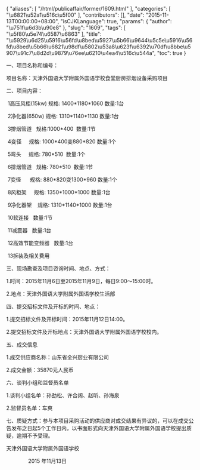 {
    "aliases": [
        "/html/publicaffair/former/1609.html"
    ],
    "categories": [
        "\u6821\u52a1\u516c\u5f00"
    ],
    "contributors": [],
    "date": "2015-11-13T00:00:00+08:00",
    "isCJKLanguage": true,
    "params": {
        "author": "\u751f\u6d3b\u90e8"
    },
    "slug": "1609",
    "tags": [
        "\u5f80\u5e74\u6587\u6863"
    ],
    "title": "\u5929\u6d25\u5916\u56fd\u8bed\u5927\u5b66\u9644\u5c5e\u5916\u56fd\u8bed\u5b66\u6821\u98df\u5802\u53a8\u623f\u6392\u70df\u8bbe\u5907\u91c7\u8d2d\u9879\u76ee\u6210\u4ea4\u516c\u544a",
    "toc": true
}

  





一、项目名称和编号：




项目名称：天津外国语大学附属外国语学校食堂厨房排烟设备采购项目




二、项目内容：




 1高压风柜(15kw) 规格: 1400\*1180\*1060 数量:1台




 2净化器(650w) 规格: 1310\*1140\*1130 数量:1台




 3排烟管道   规格:1000\*400  数量:1节




 4变径     规格: 1000\*400变880\*820 数量:1个     




 5弯头     规格: 780\*510  数量:1个




 6排烟管道   规格: 780\*510  数量:1节




 7变径      规格: 880\*820变1300\*960 数量:1个




 8风柜架     规格: 1350\*1000\*1000 数量:1台




 9净化器架    规格: 1310\*1140\*1000 数量:1台




 10软连接   数量:1节




 11减震器   数量:1台




 12高效节能变频器   数量:1台




 13拆装及相关费用




三、现场勘查及项目咨询时间、地点、方式：




1.时间：2015年11月6日至2015年11月9日，每日9:00～15:00时。




2.地点：天津外国语大学附属外国语学校生活部




四、提交招标文件及开标的时间、地点：




1.提交招标文件及开标时间：2015年11月12日14:00。




2.提交招标文件及开标地点：天津外国语大学附属外国语学校校内。




五、成交信息




1.成交供应商名称：山东省全兴厨业有限公司




2.成交金额：35870元人民币




六、谈判小组和监督员名单




1.谈判小组名单：孙劲松、许合阔、赵昕、孙海泉




2.监督员名单：车爽 




七、质疑方式：参与本项目采购活动的供应商对成交结果有异议的，可以在成交公告发布之日起5个工作日内，以书面形式向天津外国语大学附属外国语学校提出质疑，逾期不予受理。




天津外国语大学附属外国语学校




               2015 年11月13日




  



